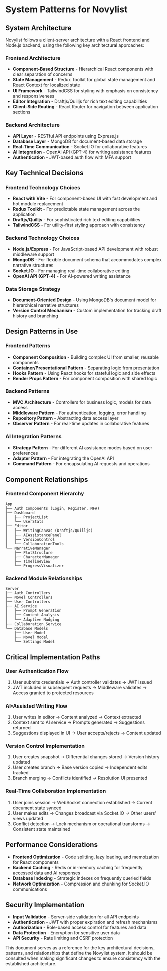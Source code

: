 # System Patterns for Novylist

## System Architecture
Novylist follows a client-server architecture with a React frontend and Node.js backend, using the following key architectural approaches:

### Frontend Architecture
- **Component-Based Structure** - Hierarchical React components with clear separation of concerns
- **State Management** - Redux Toolkit for global state management and React Context for localized state
- **UI Framework** - TailwindCSS for styling with emphasis on consistency and responsiveness
- **Editor Integration** - Draftjs/Quilljs for rich text editing capabilities
- **Client-Side Routing** - React Router for navigation between application sections

### Backend Architecture
- **API Layer** - RESTful API endpoints using Express.js
- **Database Layer** - MongoDB for document-based data storage
- **Real-Time Communication** - Socket.IO for collaborative features
- **AI Integration** - OpenAI API (GPT-4) for writing assistance features
- **Authentication** - JWT-based auth flow with MFA support

## Key Technical Decisions

### Frontend Technology Choices
- **React with Vite** - For component-based UI with fast development and hot module replacement
- **Redux Toolkit** - For predictable state management across the application
- **Draftjs/Quilljs** - For sophisticated rich text editing capabilities
- **TailwindCSS** - For utility-first styling approach with consistency

### Backend Technology Choices
- **Node.js/Express** - For JavaScript-based API development with robust middleware support
- **MongoDB** - For flexible document schema that accommodates complex narrative structures
- **Socket.IO** - For managing real-time collaborative editing
- **OpenAI API (GPT-4)** - For AI-powered writing assistance

### Data Storage Strategy
- **Document-Oriented Design** - Using MongoDB's document model for hierarchical narrative structures
- **Version Control Mechanism** - Custom implementation for tracking draft history and branching

## Design Patterns in Use

### Frontend Patterns
- **Component Composition** - Building complex UI from smaller, reusable components
- **Container/Presentational Pattern** - Separating logic from presentation
- **Hooks Pattern** - Using React hooks for stateful logic and side effects
- **Render Props Pattern** - For component composition with shared logic

### Backend Patterns
- **MVC Architecture** - Controllers for business logic, models for data access
- **Middleware Pattern** - For authentication, logging, error handling
- **Repository Pattern** - Abstracting data access layer
- **Observer Pattern** - For real-time updates in collaborative features

### AI Integration Patterns
- **Strategy Pattern** - For different AI assistance modes based on user preferences
- **Adapter Pattern** - For integrating the OpenAI API
- **Command Pattern** - For encapsulating AI requests and operations

## Component Relationships

### Frontend Component Hierarchy
```
App
├── Auth Components (Login, Register, MFA)
├── Dashboard
│   ├── ProjectList
│   └── UserStats
├── Editor
│   ├── WritingCanvas (Draftjs/Quilljs)
│   ├── AIAssistancePanel
│   ├── VersionControl
│   └── CollaborationTools
└── NarrativeManager
    ├── PlotStructure
    ├── CharacterManager
    ├── TimelineView
    └── ProgressVisualizer
```

### Backend Module Relationships
```
Server
├── Auth Controllers
├── Novel Controllers
├── User Controllers
├── AI Service
│   ├── Prompt Generation
│   ├── Content Analysis
│   └── Adaptive Nudging
├── Collaboration Service
└── Database Models
    ├── User Model
    ├── Novel Model
    └── Settings Model
```

## Critical Implementation Paths

### User Authentication Flow
1. User submits credentials → Auth controller validates → JWT issued
2. JWT included in subsequent requests → Middleware validates → Access granted to protected resources

### AI-Assisted Writing Flow
1. User writes in editor → Content analyzed → Context extracted
2. Context sent to AI service → Prompts generated → Suggestions returned
3. Suggestions displayed in UI → User accepts/rejects → Content updated

### Version Control Implementation
1. User creates snapshot → Differential changes stored → Version history updated
2. User creates branch → Base version copied → Independent edits tracked
3. Branch merging → Conflicts identified → Resolution UI presented

### Real-Time Collaboration Implementation
1. User joins session → WebSocket connection established → Current document state synced
2. User makes edits → Changes broadcast via Socket.IO → Other users' views updated
3. Conflict detection → Lock mechanism or operational transforms → Consistent state maintained

## Performance Considerations
- **Frontend Optimization** - Code splitting, lazy loading, and memoization for React components
- **Backend Caching** - Redis or in-memory caching for frequently accessed data and AI responses
- **Database Indexing** - Strategic indexes on frequently queried fields
- **Network Optimization** - Compression and chunking for Socket.IO communications

## Security Implementation
- **Input Validation** - Server-side validation for all API endpoints
- **Authentication** - JWT with proper expiration and refresh mechanisms
- **Authorization** - Role-based access control for features and data
- **Data Protection** - Encryption for sensitive user data
- **API Security** - Rate limiting and CSRF protection

This document serves as a reference for the key architectural decisions, patterns, and relationships that define the Novylist system. It should be consulted when making significant changes to ensure consistency with the established architecture.
